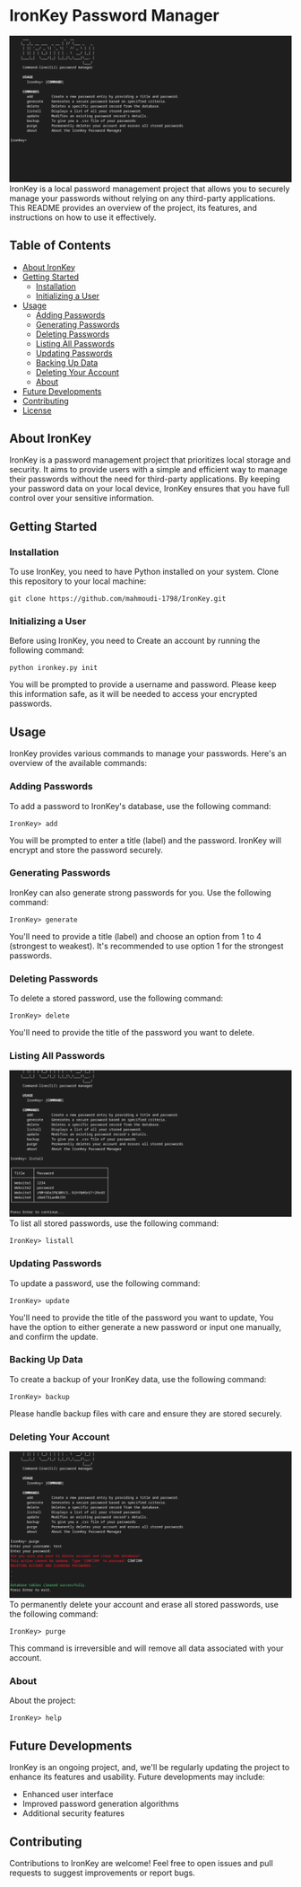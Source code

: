 # IronKey Password Manager
![alt text](https://github.com/mahmoudi-1798/IronKey/blob/master/images/Menu_image.png?raw=true)
IronKey is a local password management project that allows you to securely manage your passwords without relying on any third-party applications. This README provides an overview of the project, its features, and instructions on how to use it effectively.

## Table of Contents
- [About IronKey](#about-ironkey)
- [Getting Started](#getting-started)
  - [Installation](#installation)
  - [Initializing a User](#initializing-a-user)
- [Usage](#usage)
  - [Adding Passwords](#adding-passwords)
  - [Generating Passwords](#generating-passwords)
  - [Deleting Passwords](#deleting-passwords)
  - [Listing All Passwords](#listing-all-passwords)
  - [Updating Passwords](#updating-passwords)
  - [Backing Up Data](#backing-up-data)
  - [Deleting Your Account](#deleting-your-account)
  - [About](#about)
- [Future Developments](#future-developments)
- [Contributing](#contributing)
- [License](#license)

## About IronKey
IronKey is a password management project that prioritizes local storage and security. It aims to provide users with a simple and efficient way to manage their passwords without the need for third-party applications. By keeping your password data on your local device, IronKey ensures that you have full control over your sensitive information.

## Getting Started

### Installation
To use IronKey, you need to have Python installed on your system. Clone this repository to your local machine:
```
git clone https://github.com/mahmoudi-1798/IronKey.git
```

### Initializing a User   
Before using IronKey, you need to Create an account by running the following command:
```
python ironkey.py init
```
You will be prompted to provide a username and password. Please keep this information safe, as it will be needed to access your encrypted passwords.

## Usage
IronKey provides various commands to manage your passwords. Here's an overview of the available commands:

### Adding Passwords
To add a password to IronKey's database, use the following command:
```
IronKey> add
```
You will be prompted to enter a title (label) and the password. IronKey will encrypt and store the password securely.

### Generating Passwords
IronKey can also generate strong passwords for you. Use the following command:
```
IronKey> generate
```
You'll need to provide a title (label) and choose an option from 1 to 4 (strongest to weakest). It's recommended to use option 1 for the strongest passwords.

### Deleting Passwords
To delete a stored password, use the following command:
```
IronKey> delete
```
You'll need to provide the title of the password you want to delete.

### Listing All Passwords
![alt text](https://github.com/mahmoudi-1798/IronKey/blob/master/images/listall_image.png?raw=true)
To list all stored passwords, use the following command:
```
IronKey> listall
```

### Updating Passwords
To update a password, use the following command:
```
IronKey> update
```
You'll need to provide the title of the password you want to update, You have the option to either generate a new password or input one manually, and confirm the update.

### Backing Up Data
To create a backup of your IronKey data, use the following command:
```
IronKey> backup
```
Please handle backup files with care and ensure they are stored securely.

### Deleting Your Account
![alt text](https://github.com/mahmoudi-1798/IronKey/blob/master/images/purge_image.png?raw=true)
To permanently delete your account and erase all stored passwords, use the following command:
```
IronKey> purge
```
This command is irreversible and will remove all data associated with your account.

### About
About the project:
```
IronKey> help
```

## Future Developments
IronKey is an ongoing project, and, we'll be regularly updating the project to enhance its features and usability. Future developments may include:
- Enhanced user interface
- Improved password generation algorithms
- Additional security features

## Contributing
Contributions to IronKey are welcome! Feel free to open issues and pull requests to suggest improvements or report bugs.

